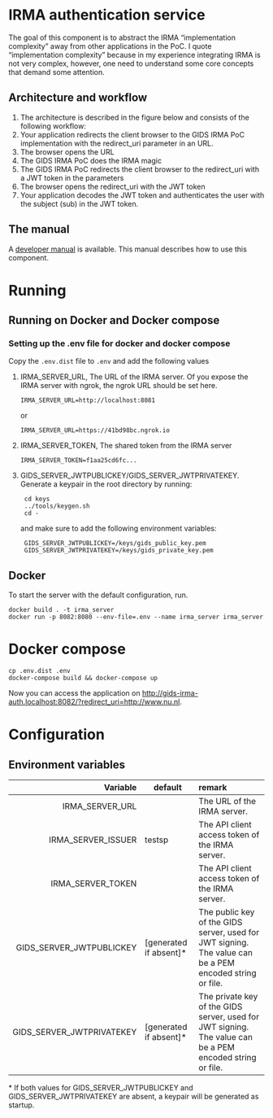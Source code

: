 # IRMA authentication service

The goal of this component is to abstract the IRMA “implementation complexity” away from other applications in the PoC.
I quote “implementation complexity”  because in my experience integrating IRMA is not very complex, however, one need 
to understand some core concepts that demand some attention.
 
## Architecture and workflow

1. The architecture is described in the figure below and consists of the following workflow:
1. Your application redirects the client browser to the GIDS IRMA PoC implementation with the redirect_uri parameter in an URL.
1. The browser opens the URL
1. The GIDS IRMA PoC does the IRMA magic
1. The GIDS IRMA PoC redirects the client browser to the redirect_uri with a JWT token in the parameters
1. The browser opens the redirect_uri with the JWT token
1. Your application decodes the JWT token and authenticates the user with the subject (sub) in the JWT token.

## The manual

A [developer manual](https://docs.google.com/document/d/1oYt41LxmhstPicUIj8QRqZG2zD7oDV2DvQq_omOYroY/edit?usp=sharing) is 
available. This manual describes how to use this component.

# Running

## Running on Docker and Docker compose

### Setting up the .env file for docker and docker compose

Copy the `.env.dist` file to `.env` and add the following values

1. IRMA_SERVER_URL, The URL of the IRMA server. Of you expose the IRMA server with ngrok, the ngrok URL should be set here.

       IRMA_SERVER_URL=http://localhost:8081
       
   or
       
       IRMA_SERVER_URL=https://41bd98bc.ngrok.io

1. IRMA_SERVER_TOKEN, The shared token from the IRMA server

       IRMA_SERVER_TOKEN=f1aa25cd6fc...

1. GIDS_SERVER_JWTPUBLICKEY/GIDS_SERVER_JWTPRIVATEKEY. Generate a keypair in the root directory by running:
        
        cd keys
        ../tools/keygen.sh
        cd -
        
   and make sure to add the following environment variables:
   
        GIDS_SERVER_JWTPUBLICKEY=/keys/gids_public_key.pem
        GIDS_SERVER_JWTPRIVATEKEY=/keys/gids_private_key.pem
        

## Docker
To start the server with the default configuration, run. 
```shell script
docker build . -t irma_server
docker run -p 8082:8080 --env-file=.env --name irma_server irma_server
```

# Docker compose
```shell script
cp .env.dist .env
docker-compose build && docker-compose up
```

Now you can access the application on http://gids-irma-auth.localhost:8082/?redirect_uri=http://www.nu.nl.

# Configuration

## Environment variables


| Variable | default | remark |
| ---: | --- | :--- |
| IRMA_SERVER_URL               |        | The URL of the IRMA server. |
| IRMA_SERVER_ISSUER            | testsp | The API client access token of the IRMA server.  |
| IRMA_SERVER_TOKEN             |        | The API client access token of the IRMA server.  |
| GIDS_SERVER_JWTPUBLICKEY      | \[generated if absent]* | The public key of the GIDS server, used for JWT signing. The value can be a PEM encoded string or file. |
| GIDS_SERVER_JWTPRIVATEKEY     | \[generated if absent]* | The private key of the GIDS server, used for JWT signing. The value can be a PEM encoded string or file. |
 
\* If both values for GIDS_SERVER_JWTPUBLICKEY and GIDS_SERVER_JWTPRIVATEKEY are absent, a keypair will be generated as startup.
